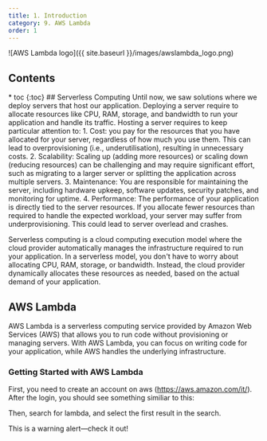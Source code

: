 ```yaml
---
title: 1. Introduction
category: 9. AWS Lambda
order: 1
---
```

![AWS Lambda logo]({{ site.baseurl }}/images/awslambda_logo.png)
<h2>Contents</h2>
* toc
{:toc}
## Serverless Computing
Until now, we saw solutions where we deploy servers that host our application.  
Deploying a server require to allocate resources like CPU, RAM, storage, and bandwidth to run your application and handle its traffic. Hosting a server requires to keep particular attention to:
1. Cost: you pay for the resources that you have allocated for your server, regardless of how much you use them. This can lead to overprovisioning (i.e., underutilisation), resulting in unnecessary costs.
2. Scalability: Scaling up (adding more resources) or scaling down (reducing resources) can be challenging and may require significant effort, such as migrating to a larger server or splitting the application across multiple servers.
3. Maintenance: You are responsible for maintaining the server, including hardware upkeep, software updates, security patches, and monitoring for uptime.
4. Performance: The performance of your application is directly tied to the server resources. If you allocate fewer resources than required to handle the expected workload, your server may suffer from underprovisioning. This could lead to server overlead and crashes.

Serverless computing is a cloud computing execution model where the cloud provider automatically manages the infrastructure required to run your application. In a serverless model, you don't have to worry about allocating CPU, RAM, storage, or bandwidth. Instead, the cloud provider dynamically allocates these resources as needed, based on the actual demand of your application.

## AWS Lambda
AWS Lambda is a serverless computing service provided by Amazon Web Services (AWS) that allows you to run code without provisioning or managing servers. With AWS Lambda, you can focus on writing code for your application, while AWS handles the underlying infrastructure.
### Getting Started with AWS Lambda
First, you need to create an account on aws (https://aws.amazon.com/it/).
After the login, you should see something similiar to this:

Then, search for lambda, and select the first result in the search.
<div class="alert alert-warning" role="alert">
  This is a warning alert—check it out!
</div>